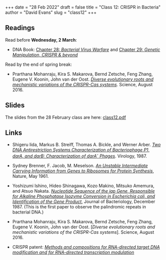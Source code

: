 +++
date = "28 Feb 2022"
draft = false
title = "Class 12: CRISPR in Bacteria"
author = "David Evans"
slug = "class12"
+++

## Readings

Read before **Wednesday, 2 March**:
- DNA Book: [Chapter 28: _Bacterial Virus Warfare_](https://berthub.eu/dna-book/private/bacterial-virus-warfare-crispr) and [Chapter 29: _Genetic Manipulation, CRISPR & beyond_](https://berthub.eu/dna-book/private/genetic-manipulation-crispr)

Read by the end of spring break:
- Prarthana Mohanraju, Kira S. Makarova, Bernd Zetsche, Feng Zhang,
Eugene V. Koonin, John van der Oost. [_Diverse evolutionary roots and
mechanistic variations of the CRISPR-Cas systems_](/docs/mohanraju2016.pdf). Science, August 2016.

## Slides

The slides from the 28 February class are here: [class12.pdf](https://www.dropbox.com/s/23ud9d46zsgjg4r/csbio-class12.pdf?dl=0)

## Links

- Shigeru Iida, Markus B. Streiff, Thomas A. Bickle, and Werner Arber. [_Two DNA Antirestriction Systems Characterization of Bacteriophage P1, darA, and darB: Characterization of darA<sup>-</sup> Phages_](/docs/iida1987.pdf). Virology, 1987.

- Sydney Brenner, F. Jacob, M. Meselson. [_An Unstable Intermediate Carrying Information from Genes to Ribosomes for Protein Synthesis_](/docs/brenner1961.pdf), Nature, May 1961.

- Yoshizumi Ishino, Hideo Shinagawa, Kozo Makino, Mitsuko Amemura, and Atsuo Nakata. [_Nucleotide Sequence of the _iap_ Gene, Responsible for Alkaline Phosphatase Isozyme Conversion in Escherichia coli, and Identification of the Gene Product_](/docs/ishino1987.pdf), Journal of Bacteriology, December 1987. (This is the first paper to observe the palindromic repeats in bacterial DNA.)

- Prarthana Mohanraju, Kira S. Makarova, Bernd Zetsche, Feng Zhang,
  Eugene V. Koonin, John van der Oost. [_Diverse evolutionary roots and mechanistic variations of the CRISPR-Cas systems_]. Science, August 2016.

- CRISPR patent: [_Methods and compositions for RNA-directed target DNA modification and for RNA-directed transcription modulation_](https://patents.google.com/patent/US20220010338A1/en)